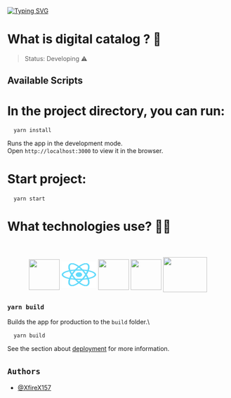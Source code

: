 [![Typing SVG](https://readme-typing-svg.demolab.com?font=Fira+Code&weight=600&size=30&pause=1000&color=95F727&center=true&width=1000&height=100&lines=%3C%3CCatalog-digital%3E%3E+%F0%9F%9A%80)](https://git.io/typing-svg)

# What is digital catalog ? 🤔

> Status: Developing ⚠️

## Available Scripts

# In the project directory, you can run:

```http
  yarn install
```

Runs the app in the development mode.\
Open `http://localhost:3000`  to view it in the browser.

# Start project:

```http
  yarn start
```

# What technologies use? 👨‍💻
    
<div align="center" style="display: inline_block"><br>
<br>
  <img align="center"  height="70" width="70" src="https://cdn-icons-png.flaticon.com/512/5968/5968358.png">
  <img align="center" height="60" width="80" src="https://raw.githubusercontent.com/devicons/devicon/master/icons/react/react-original.svg">
  <img align="center"  height="70" width="70" src="https://cdn.iconscout.com/icon/free/png-256/node-js-1174925.png">
  <img align="center" height="70" width="70" src="https://assets.website-files.com/61ca3f775a79ec5f87fcf937/6202fcdee5ee8636a145a41b_1234.png">
  <img align="center" height="80" width="100" src="https://cdn.jsdelivr.net/gh/devicons/devicon/icons/mysql/mysql-original-wordmark.svg">
</div> 

### `yarn build`

Builds the app for production to the `build` folder.\

```http
  yarn build
```

See the section about [deployment](https://facebook.github.io/create-react-app/docs/deployment) for more information.

## `Authors`

- [@XfireX157](https://github.com/XfireX157)
